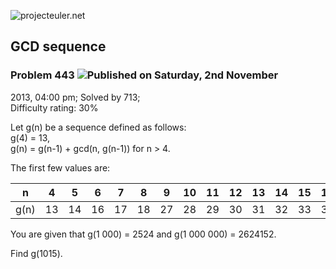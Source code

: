 ![projecteuler.net](images/print_page_logo.png)

## GCD sequence

### Problem 443 ![](images/icon_info.png)Published on Saturday, 2nd November
2013, 04:00 pm; Solved by 713;  
Difficulty rating: 30%

Let g(n) be a sequence defined as follows:  
g(4) = 13,  
g(n) = g(n-1) + gcd(n, g(n-1)) for n &gt; 4.

The first few values are:

n| 4| 5| 6| 7| 8| 9| 10| 11| 12| 13| 14| 15| 16| 17| 18| 19| 20| ...  
---|---|---|---|---|---|---|---|---|---|---|---|---|---|---|---|---|---|---  
g(n)| 13| 14| 16| 17| 18| 27| 28| 29| 30| 31| 32| 33| 34| 51| 54| 55| 60| ...  
  
You are given that g(1 000) = 2524 and g(1 000 000) = 2624152.

Find g(1015).

  
  

